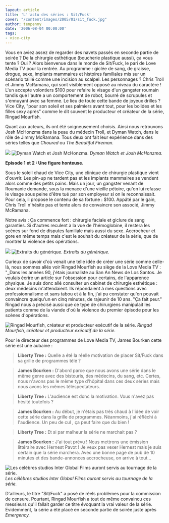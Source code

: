 ```yaml
---
layout: article
title: 'L''actu des séries : Sit/Fuck'
cover: "/content/images/2005/01/sit_fuck.jpg"
author: tenpenny
date: '2006-08-04 00:00:00'
tags:
- vice-city
---
```


Vous en aviez assez de regarder des navets passés en seconde partie de soirée ? De la chirurgie esthétique (boucherie plastique aussi), ça vous tente ? Oui ? Alors bienvenue dans le monde de Sit/Fuck, le pari de Love Media TV pour la rentrée. Au programme : giclée de sang, de graisse, drogue, sexe, implants mammaires et histoires familiales mis sur un scénario&nbsp;taillé comme une incision au scalpel. Les personnages ? Chris Troll et Jimmy McRamana, qui sont visiblement opposé au niveau du caractère ! L'un accepte volontiers $100 pour refaire le visage d'un gangster roumain tandis que l'autre a un comportement de robot, bourré de scrupules et s'ennuyant avec sa femme. Le lieu de toute cette bande de joyeux drilles ? Vice City, "pour son soleil et ses palmiers avant tout, pour les bolides et les filles sexy après" comme le dit souvent le producteur et créateur&nbsp;de la série, Ringad Mourfish.

Quant aux acteurs, ils ont été soigneusement choisis. Ainsi nous retrouvons Josh McHonzma dans la peau du médecin Troll, et Dyman Watch, dans le rôle de Jimmy McRamana. Tous deux ont fait leur expérience dans des séries telles que _Choured_ ou _The Beautiful&nbsp;Fireman._

![](/content/images/2005/01/dyman_watch.jpg)
![Dyman Watch et Josh McHonzma.](/content/images/2005/01/josh_mcandrew.jpg)
_Dyman Watch et Josh McHonzma._

**Episode 1 et 2&nbsp;: Une figure honteuse.**

Sous le soleil chaud de Vice City, une clinique de chirurgie plastique vient d'ouvrir. Les pin-up ne tardent pas et les implants mammaires se vendent alors comme des petits pains. Mais un jour, un gangster venant de Roumanie demande, sous la menace d'une vieille pétoire, qu'on lui refasse le visage sous peine d'être tué par son employeur si on le reconnaissait. Pour cela, il propose le contenu de sa fortune : $100. Appâté par le gain, Chris Troll n'hésite pas et tente alors de convaincre son associé, Jimmy McRamana.

Notre avis : Ça commence fort : chirurgie faciale et giclure de sang garanties. Si d'autres reculent à la vue de l'hémoglobine, il restera les scènes sur fond de disputes familiale mais aussi du sexe. Accrocheur et gore en même temps mais c'est le souhait du créateur de la série, que de montrer la violence des opérations.

![](/content/images/2005/01/g_n_rique1.jpg)
![Extraits du générique.](/content/images/2005/01/g_n_rique2.jpg)
_Extraits du générique._

Curieux de savoir d'où venait une telle idée de créer une série comme celle-là, nous sommes allés voir Ringad Mourfish au siège de la Love Media TV : "\_Dans les années 90, j'étais journaliste&nbsp;au San An News de Los Santos. Je voulais écrire un article sur l'obsession pour certains, de l'apparence physique. Je suis donc allé consulter un cabinet de chirurgie esthétique : deux médecins m'attendaient. Ils répondaient à mes questions avec professionnalisme et sans tabou et à la fin, j'ai pu constater qu'on pouvait convaincre quelqu'un en cinq minutes, de rajeunir de 10 ans. "Ça fait peur." Ringad nous a précisé aussi que ce type de chirurgiens manipulait les patients comme de la viande d'où la violence du premier épisode pour les scènes d'opérations.

![Ringad Mourfish, créateur et producteur exécutif de la série.](/content/images/2005/01/producteur.jpg)
_Ringad Mourfish, créateur et producteur exécutif de la série._

Pour le directeur des programmes de Love Media TV, James Bourken&nbsp;cette série est une aubaine :

> **Liberty Tree :** Quelle a été la réelle motivation de placer Sit/Fuck dans sa grille de programmes télé ?

> **James Bourken :** D'abord parce que nous avons une série dans le même genre avec des bistouris, des médecins, du sang, etc. Certes, nous n'avons pas le même type d'hôpital dans ces deux séries mais nous avons les mêmes téléspectateurs.

> **Liberty Tree :** L'audience est donc la motivation. Vous n'avez&nbsp;pas hésité toutefois ?

> **James Bourken :** Au début, je n'étais pas très chaud à l'idée de voir cette série dans la grille de programmes. Néanmoins, j'ai réfléchi à l'audience. Un peu de cul , ça peut faire que du bien !

> **Liberty Tree :** Et si par malheur la série ne marchait pas ?

> **James Bourken :** J'ai tout prévu ! Nous mettrons une émission littéraire avec Hernest Pavot ! Je veux pas vexer Hernest mais je suis certain que la série marchera. Avec une bonne page de pub de 10 minutes et des bande-annonces accrocheuse, on arrive à tout...

![Les célèbres studios Inter Global Films auront servis au tournage de la série.](/content/images/2005/01/studio.jpg)
_Les célèbres studios Inter Global Films auront servis au tournage de la série._

D'ailleurs, le titre "Sit/Fuck" a posé de réels problèmes pour la commission de censure. Pourtant, Ringad Mourfish a tout de même convaincu ces messieurs qu'il fallait garder ce titre évoquant la vrai valeur de la série. Evidemment, la série a été placé en seconde partie de soirée juste après _Emergency._